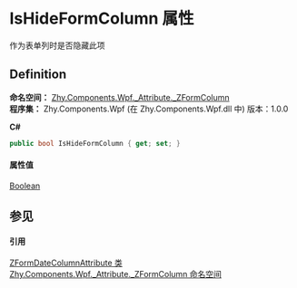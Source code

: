 # IsHideFormColumn 属性


作为表单列时是否隐藏此项



## Definition
**命名空间：** <a href="N_Zhy_Components_Wpf__Attribute__ZFormColumn">Zhy.Components.Wpf._Attribute._ZFormColumn</a>  
**程序集：** Zhy.Components.Wpf (在 Zhy.Components.Wpf.dll 中) 版本：1.0.0

**C#**
``` C#
public bool IsHideFormColumn { get; set; }
```



#### 属性值
<a href="https://learn.microsoft.com/dotnet/api/system.boolean" target="_blank" rel="noopener noreferrer">Boolean</a>

## 参见


#### 引用
<a href="T_Zhy_Components_Wpf__Attribute__ZFormColumn_ZFormDateColumnAttribute">ZFormDateColumnAttribute 类</a>  
<a href="N_Zhy_Components_Wpf__Attribute__ZFormColumn">Zhy.Components.Wpf._Attribute._ZFormColumn 命名空间</a>  
